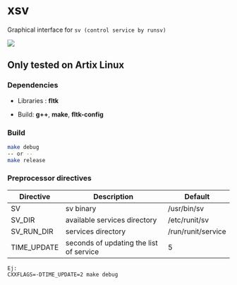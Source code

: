 # xsv

Graphical interface for `sv (control service by runsv)`


<img src="https://git.disroot.org/daltomi/xsv/raw/branch/master/screenshot.png"/>


## Only tested on Artix Linux


### Dependencies

* Libraries : **fltk**

* Build:  **g++**, **make**, **fltk-config**

### Build
```bash
make debug
-- or --
make release
```

### Preprocessor directives

| Directive | Description | Default |
|-------------------------------|---------|---------
| SV |  sv binary | /usr/bin/sv
| SV_DIR      |  available services directory | /etc/runit/sv
| SV_RUN_DIR      |  services directory | /run/runit/service
| TIME_UPDATE | seconds of updating the list of service | 5
```
Ej:
CXXFLAGS=-DTIME_UPDATE=2 make debug
```




